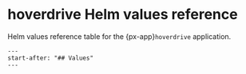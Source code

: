 ```{px-app-values} hoverdrive
```

# hoverdrive Helm values reference

Helm values reference table for the {px-app}`hoverdrive` application.

```{include} ../../../applications/hoverdrive/README.md
---
start-after: "## Values"
---
```